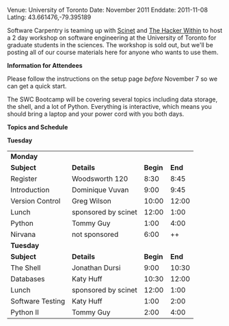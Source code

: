 Venue: University of Toronto
Date: November 2011
Enddate: 2011-11-08
Latlng: 43.661476,-79.395189

<p>Software Carpentry is teaming up with <a title="Scinet" href="http://www.scinethpc.ca/about-scinet/" target="_blank">Scinet</a> and <a title="The Hacker Within" href="http://hackerwithin.org/thw/">The Hacker Within</a> to host a 2 day workshop on software engineering at the University of Toronto for graduate students in the sciences. The workshop is sold out, but we'll be posting all of our course materials here for anyone who wants to use them.</p>
<p><strong>Information for Attendees</strong></p>
<p>Please follow the instructions on the setup page <em>before</em> November 7 so we can get a quick start.</p>
<p>The SWC Bootcamp will be covering several topics including data storage, the shell, and a lot of Python. Everything is interactive, which means you should bring a laptop and your power cord with you both days.</p>
<p><strong>Topics and Schedule</strong></p>
<p><strong>Tuesday</strong></p>
<table>
<tbody>
<tr>
<td><strong>Monday</strong></td>
<td></td>
<td></td>
<td></td>
</tr>
<tr>
<td><strong>Subject</strong></td>
<td><strong>Details</strong></td>
<td><strong>Begin</strong></td>
<td><strong>End</strong></td>
</tr>
<tr>
<td>Register</td>
<td>Woodsworth 120</td>
<td>8:30</td>
<td>8:45</td>
</tr>
<tr>
<td>Introduction</td>
<td>Dominique Vuvan</td>
<td>9:00</td>
<td>9:45</td>
</tr>
<tr>
<td>Version Control</td>
<td>Greg Wilson</td>
<td>10:00</td>
<td>12:00</td>
</tr>
<tr>
<td>Lunch</td>
<td>sponsored by scinet</td>
<td>12:00</td>
<td>1:00</td>
</tr>
<tr>
<td>Python</td>
<td>Tommy Guy</td>
<td>1:00</td>
<td>4:00</td>
</tr>
<tr>
<td>Nirvana</td>
<td>not sponsored</td>
<td>6:00</td>
<td>++</td>
</tr>
<tr>
<td><strong>Tuesday</strong></td>
<td></td>
<td></td>
<td></td>
</tr>
<tr>
<td><strong>Subject</strong></td>
<td><strong>Details</strong></td>
<td><strong>Begin</strong></td>
<td><strong>End</strong></td>
</tr>
<tr>
<td>The Shell</td>
<td>Jonathan Dursi</td>
<td>9:00</td>
<td>10:30</td>
</tr>
<tr>
<td>Databases</td>
<td>Katy Huff</td>
<td>10:30</td>
<td>12:00</td>
</tr>
<tr>
<td>Lunch</td>
<td>sponsored by scinet</td>
<td>12:00</td>
<td>1:00</td>
</tr>
<tr>
<td>Software Testing</td>
<td>Katy Huff</td>
<td>1:00</td>
<td>2:00</td>
</tr>
<tr>
<td>Python II</td>
<td>Tommy Guy</td>
<td>2:00</td>
<td>4:00</td>
</tr>
</tbody>
</table>
